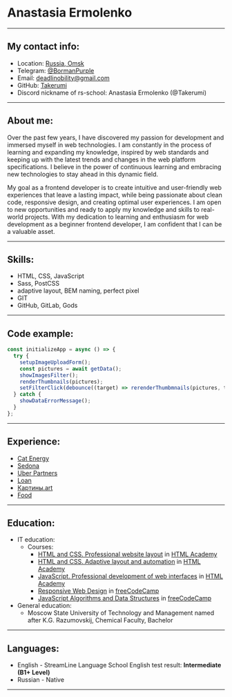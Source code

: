 # **Anastasia Ermolenko**

***

## My contact info:
* Location: [Russia, Omsk](https://maps.app.goo.gl/WSRcz6rHastBmjoN7)
* Telegram: [@BormanPurple](https://t.me/BormanPurple)
* Email: [deadlinobility@gmail.com](mailto:deadlinobility@gmail.com)
* GitHub: [Takerumi](https://github.com/Takerumi)
* Discord nickname of rs-school: Anastasia Ermolenko (@Takerumi)

***

## About me:

Over the past few years, I have discovered my passion for development and immersed myself in web technologies. 
I am constantly in the process of learning and expanding my knowledge, inspired by web standards and keeping up with the latest trends and changes in the web platform specifications. 
I believe in the power of continuous learning and embracing new technologies to stay ahead in this dynamic field. 

My goal as a frontend developer is to create intuitive and user-friendly web experiences that leave a lasting impact, while being passionate about clean code, responsive design, and creating optimal user experiences. 
I am open to new opportunities and ready to apply my knowledge and skills to real-world projects. 
With my dedication to learning and enthusiasm for web development as a beginner frontend developer, I am confident that I can be a valuable asset.

***

## Skills:
* HTML, CSS, JavaScript
* Sass, PostCSS
* adaptive layout, BEM naming, perfect pixel
* GIT
* GitHub, GitLab, Gods

***

## Code example:
```js
const initializeApp = async () => {
  try {
    setupImageUploadForm();
    const pictures = await getData();
    showImagesFilter();
    renderThumbnails(pictures);
    setFilterClick(debounce((target) => rerenderThumbmnails(pictures, target)));
  } catch {
    showDataErrorMessage();
  }
};
```

***

## Experience:
* [Cat Energy](https://github.com/Takerumi/1753675-cat-energy-29)
* [Sedona](https://github.com/Takerumi/1753675-sedona-37)
* [Uber Partners](https://github.com/Takerumi/uber-partners-site)
* [Loan](https://github.com/Takerumi/educate-site)
* [Картины.art](https://github.com/Takerumi/portraits-site)
* [Food](https://github.com/Takerumi/foodSite)

***

## Education:
* IT  education:
    + Courses:
        - [HTML and CSS. Professional website layout](https://htmlacademy.ru/intensive/htmlcss) in [HTML Academy](https://htmlacademy.ru)
        - [HTML and CSS. Adaptive layout and automation](https://htmlacademy.ru/intensive/adaptive) in [HTML Academy](https://htmlacademy.ru)
        - [JavaScript. Professional development of web interfaces](https://htmlacademy.ru/intensive/javascript) in [HTML Academy](https://htmlacademy.ru)
        - [Responsive Web Design](https://www.freecodecamp.org/learn/2022/responsive-web-design/) in [freeCodeCamp](https://www.freecodecamp.org)
        - [JavaScript Algorithms and Data Structures](https://www.freecodecamp.org/learn/javascript-algorithms-and-data-structures/) in [freeCodeCamp](https://www.freecodecamp.org)
* General education:
    + Moscow State University of Technology and Management named after K.G. Razumovskij, Сhemical Faculty, Bachelor
    
***

## Languages:
* English - StreamLine Language School English test result: **Intermediate (B1+ Level)**
* Russian - Native

***
